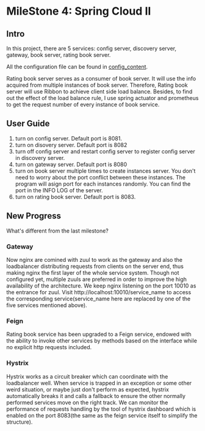 # MileStone 4: Spring Cloud II

## Intro
In this project, there are 5 services: config server, discovery server, gateway, book server, rating book server.

All the configuration file can be found in [config_content](/config_content).

Rating book server serves as a consumer of book server. It will use the info acquired from multiple instances of book server. Therefore, Rating book server will use Ribbon to achieve client side load balance. Besides, to find out the effect of the load balance rule, I use spring actuator and prometheus to get the request number of every instance of book service.

## User Guide
1. turn on config server. Default port is 8081.
2. turn on disovery server. Default port is 8082
3. turn off config server and restart config server to register config server in discovery server. 
4. turn on gateway server. Default port is 8080
5. turn on book server multiple times to create instances server. You don't need to worry about the port conflict between these instances. The program will asign port for each instances randomly. You can find the port in the INFO LOG of the server.
6. turn on rating book server. Default port is 8083.

## New Progress
What's different from the last milestone?
### Gateway
Now nginx are comined with zuul to work as the gateway and also the loadbalancer distributing requests from clients on the server end, thus making nginx the first layer of the whole service system. Though not configured yet, multiple zuuls are preferred in order to improve the high availability of the architecture. We keep nginx listening on the port 10010 as the entrance for zuul. Visit http://localhost:10010/service_name to access the corresponding service(service_name here are replaced by one of the five services mentioned above).
### Feign
Rating book service has been upgraded to a Feign service, endowed with the ability to invoke other services by methods based on the interface while no explicit http requests included. 
### Hystrix
Hystrix works as a circuit breaker which can coordinate with the loadbalancer well. When service is trapped in an exception or some other weird situation, or maybe just don't perform as expected, hystrix automatically breaks it and calls a fallback to ensure the other normally performed services move on the right track. We can monitor the performance of requests handling by the tool of hystrix dashboard which is enabled on the port 8083(the same as the feign service itself to simplify the structure). 
